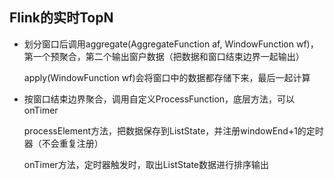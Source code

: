 ## **Flink的实时TopN**

- 划分窗口后调用aggregate(AggregateFunction af, WindowFunction wf)，第一个预聚合，第二个输出窗户数据（把数据和窗口结束边界一起输出）

  apply(WindowFunction wf)会将窗口中的数据都存储下来，最后一起计算

- 按窗口结束边界聚合，调用自定义ProcessFunction，底层方法，可以onTimer

  processElement方法，把数据保存到ListState，并注册windowEnd+1的定时器（不会重复注册）

  onTimer方法，定时器触发时，取出ListState数据进行排序输出